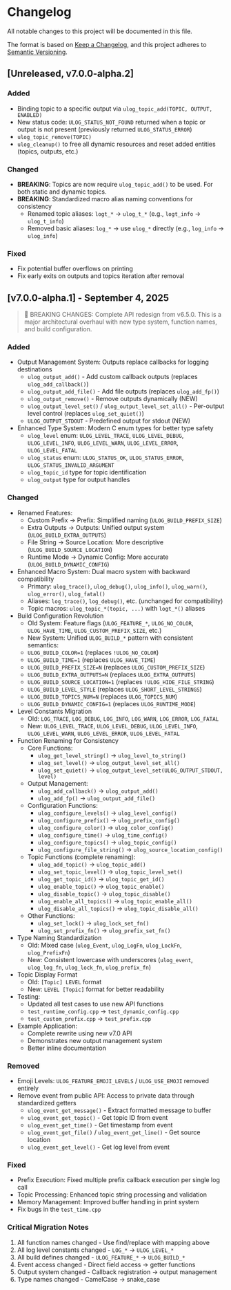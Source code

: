 # Changelog

All notable changes to this project will be documented in this file.

The format is based on [Keep a Changelog](https://keepachangelog.com/en/1.1.0/),
and this project adheres to [Semantic Versioning](https://semver.org/spec/v2.0.0.html).

## [Unreleased, v7.0.0-alpha.2]

### Added

- Binding topic to a specific output via `ulog_topic_add(TOPIC, OUTPUT, ENABLED)`
- New status code: `ULOG_STATUS_NOT_FOUND` returned when a topic or output is not present (previously returned `ULOG_STATUS_ERROR`)
- `ulog_topic_remove(TOPIC)`
- `ulog_cleanup()` to free all dynamic resources and reset added entities (topics, outputs, etc.)

### Changed

- **BREAKING**: Topics are now require `ulog_topic_add()` to be used. For both static and dynamic topics.
- **BREAKING**: Standardized macro alias naming conventions for consistency
  - Renamed topic aliases: `logt_*` → `ulog_t_*` (e.g., `logt_info` → `ulog_t_info`)
  - Removed basic aliases: `log_*` → use `ulog_*` directly (e.g., `log_info` → `ulog_info`)

### Fixed

- Fix potential buffer overflows on printing
- Fix early exits on outputs and topics iteration after removal

## [v7.0.0-alpha.1] - September 4, 2025

> 🚨 BREAKING CHANGES: Complete API redesign from v6.5.0. This is a major architectural overhaul with new type system, function names, and build configuration.

### Added

- Output Management System: Outputs replace callbacks for logging destinations
  - `ulog_output_add()` - Add custom callback outputs (replaces `ulog_add_callback()`)
  - `ulog_output_add_file()` - Add file outputs (replaces `ulog_add_fp()`)
  - `ulog_output_remove()` - Remove outputs dynamically (NEW)
  - `ulog_output_level_set()` / `ulog_output_level_set_all()` - Per-output level control (replaces `ulog_set_quiet()`)
  - `ULOG_OUTPUT_STDOUT` - Predefined output for stdout (NEW)
- Enhanced Type System: Modern C enum types for better type safety
  - `ulog_level` enum: `ULOG_LEVEL_TRACE`, `ULOG_LEVEL_DEBUG`, `ULOG_LEVEL_INFO`, `ULOG_LEVEL_WARN`, `ULOG_LEVEL_ERROR`, `ULOG_LEVEL_FATAL`
  - `ulog_status` enum: `ULOG_STATUS_OK`, `ULOG_STATUS_ERROR`, `ULOG_STATUS_INVALID_ARGUMENT`
  - `ulog_topic_id` type for topic identification
  - `ulog_output` type for output handles

### Changed

- Renamed Features:
    - Custom Prefix → Prefix: Simplified naming (`ULOG_BUILD_PREFIX_SIZE`)
    - Extra Outputs → Outputs: Unified output system (`ULOG_BUILD_EXTRA_OUTPUTS`)
    - File String → Source Location: More descriptive (`ULOG_BUILD_SOURCE_LOCATION`)
    - Runtime Mode → Dynamic Config: More accurate (`ULOG_BUILD_DYNAMIC_CONFIG`)
- Enhanced Macro System: Dual macro system with backward compatibility
  - Primary: `ulog_trace()`, `ulog_debug()`, `ulog_info()`, `ulog_warn()`, `ulog_error()`, `ulog_fatal()`
  - Aliases: `log_trace()`, `log_debug()`, etc. (unchanged for compatibility)
  - Topic macros: `ulog_topic_*(topic, ...)` with `logt_*()` aliases
- Build Configuration Revolution
    - Old System: Feature flags (`ULOG_FEATURE_*`, `ULOG_NO_COLOR`, `ULOG_HAVE_TIME`, `ULOG_CUSTOM_PREFIX_SIZE`, etc.)
    - New System: Unified `ULOG_BUILD_*` pattern with consistent semantics:
    - `ULOG_BUILD_COLOR=1` (replaces `!ULOG_NO_COLOR`)
    - `ULOG_BUILD_TIME=1` (replaces `ULOG_HAVE_TIME`)
    - `ULOG_BUILD_PREFIX_SIZE=N` (replaces `ULOG_CUSTOM_PREFIX_SIZE`)
    - `ULOG_BUILD_EXTRA_OUTPUTS=N` (replaces `ULOG_EXTRA_OUTPUTS`)
    - `ULOG_BUILD_SOURCE_LOCATION=1` (replaces `!ULOG_HIDE_FILE_STRING`)
    - `ULOG_BUILD_LEVEL_STYLE` (replaces `ULOG_SHORT_LEVEL_STRINGS`)
    - `ULOG_BUILD_TOPICS_NUM=N` (replaces `ULOG_TOPICS_NUM`)
    - `ULOG_BUILD_DYNAMIC_CONFIG=1` (replaces `ULOG_RUNTIME_MODE`)
- Level Constants Migration
    - Old: `LOG_TRACE`, `LOG_DEBUG`, `LOG_INFO`, `LOG_WARN`, `LOG_ERROR`, `LOG_FATAL`
    - New: `ULOG_LEVEL_TRACE`, `ULOG_LEVEL_DEBUG`, `ULOG_LEVEL_INFO`, `ULOG_LEVEL_WARN`, `ULOG_LEVEL_ERROR`, `ULOG_LEVEL_FATAL`
- Function Renaming for Consistency
    - Core Functions:
        - `ulog_get_level_string()` → `ulog_level_to_string()`
        - `ulog_set_level()` → `ulog_output_level_set_all()`
        - `ulog_set_quiet()` → `ulog_output_level_set(ULOG_OUTPUT_STDOUT, level)`
    - Output Management:
        - `ulog_add_callback()` → `ulog_output_add()`
        - `ulog_add_fp()` → `ulog_output_add_file()`
    - Configuration Functions:
        - `ulog_configure_levels()` → `ulog_level_config()`
        - `ulog_configure_prefix()` → `ulog_prefix_config()`
        - `ulog_configure_color()` → `ulog_color_config()`
        - `ulog_configure_time()` → `ulog_time_config()`
        - `ulog_configure_topics()` → `ulog_topic_config()`
        - `ulog_configure_file_string()` → `ulog_source_location_config()`
    - Topic Functions (complete renaming):
        - `ulog_add_topic()` → `ulog_topic_add()`
        - `ulog_set_topic_level()` → `ulog_topic_level_set()`
        - `ulog_get_topic_id()` → `ulog_topic_get_id()`
        - `ulog_enable_topic()` → `ulog_topic_enable()`
        - `ulog_disable_topic()` → `ulog_topic_disable()`
        - `ulog_enable_all_topics()` → `ulog_topic_enable_all()`
        - `ulog_disable_all_topics()` → `ulog_topic_disable_all()`
    - Other Functions:
        - `ulog_set_lock()` → `ulog_lock_set_fn()`
        - `ulog_set_prefix_fn()` → `ulog_prefix_set_fn()`
- Type Naming Standardization
    - Old: Mixed case (`ulog_Event`, `ulog_LogFn`, `ulog_LockFn`, `ulog_PrefixFn`)
    - New: Consistent lowercase with underscores (`ulog_event`, `ulog_log_fn`, `ulog_lock_fn`, `ulog_prefix_fn`)
- Topic Display Format
    - Old: `[Topic] LEVEL` format
    - New: `LEVEL [Topic]` format for better readability
- Testing:
    - Updated all test cases to use new API functions
    - `test_runtime_config.cpp` → `test_dynamic_config.cpp`
    - `test_custom_prefix.cpp` → `test_prefix.cpp`
- Example Application:
    - Complete rewrite using new v7.0 API
    - Demonstrates new output management system
    - Better inline documentation

### Removed

- Emoji Levels: `ULOG_FEATURE_EMOJI_LEVELS` / `ULOG_USE_EMOJI` removed entirely
- Remove event from public API: Access to private data through standardized getters
  - `ulog_event_get_message()` - Extract formatted message to buffer
  - `ulog_event_get_topic()` - Get topic ID from event
  - `ulog_event_get_time()` - Get timestamp from event  
  - `ulog_event_get_file()` / `ulog_event_get_line()` - Get source location
  - `ulog_event_get_level()` - Get log level from event

### Fixed

- Prefix Execution: Fixed multiple prefix callback execution per single log call
- Topic Processing: Enhanced topic string processing and validation
- Memory Management: Improved buffer handling in print system
- Fix bugs in the `test_time.cpp`

### Critical Migration Notes

1. All function names changed - Use find/replace with mapping above
2. All log level constants changed - `LOG_*` → `ULOG_LEVEL_*`
3. All build defines changed - `ULOG_FEATURE_*` → `ULOG_BUILD_*`
4. Event access changed - Direct field access → getter functions
5. Output system changed - Callback registration → output management
6. Type names changed - CamelCase → snake_case
